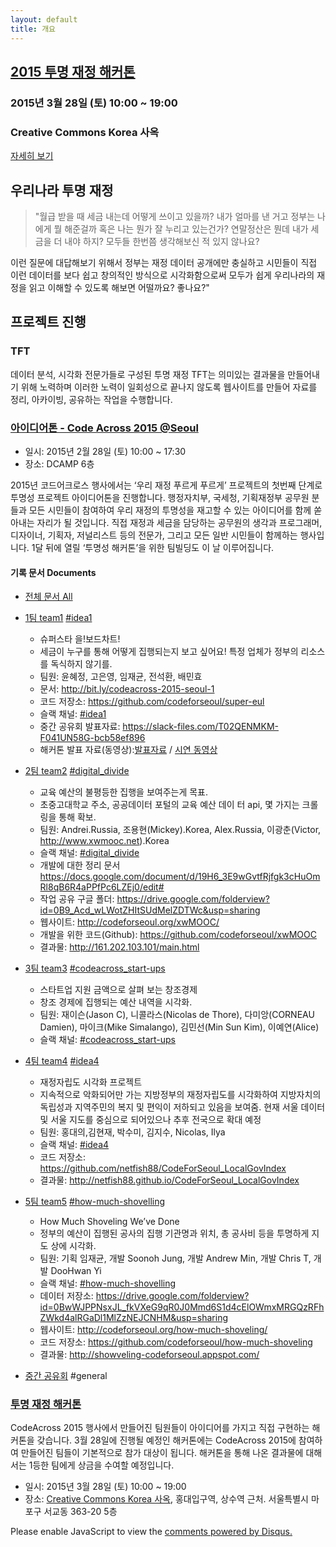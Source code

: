 ```yaml
---
layout: default
title: 개요
---
```


<div id="hackathon">
    <h2><a href="{{ site.baseurl }}hackathon">2015 투명 재정 해커톤</a></h2>
    <h3>2015년 3월 28일 (토) 10:00 ~ 19:00</h3>
    <h3>Creative Commons Korea 사옥</h3>
    <a href="{{ site.baseurl }}hackathon" class="gh-btn rc trans">자세히 보기</a>
</div>

## 우리나라 투명 재정

>	"월급 받을 때 세금 내는데 어떻게 쓰이고 있을까? 내가 얼마를 낸 거고 정부는 나에게 뭘 해준걸까 혹은 나는 뭔가 잘 누리고 있는건가? 연말정산은 뭔데 내가 세금을 더 내야 하지? 모두들 한번쯤 생각해보신 적 있지 않나요? 

이런 질문에 대답해보기 위해서 정부는 재정 데이터 공개에만 충실하고 시민들이 직접 이런 데이터를 보다 쉽고 창의적인 방식으로 시각화함으로써 모두가 쉽게 우리나라의 재정을 읽고 이해할 수 있도록 해보면 어떨까요? 좋나요?"

## 프로젝트 진행

### TFT

데이터 분석, 시각화 전문가들로 구성된 투명 재정 TFT는 의미있는 결과물을 만들어내기 위해 노력하며 이러한 노력이 일회성으로 끝나지 않도록 웹사이트를 만들어 자료를 정리, 아카이빙, 공유하는 작업을 수행합니다.

### [아이디어톤 - Code Across 2015 @Seoul](http://codeforseoul.org/codeacross/)

* 일시: 2015년 2월 28일 (토) 10:00 ~ 17:30
* 장소: DCAMP 6층 

2015년 코드어크로스 행사에서는 ‘우리 재정 푸르게 푸르게’ 프로젝트의 첫번째 단계로 투명성 프로젝트 아이디어톤을 진행합니다. 행정자치부, 국세청, 기획재정부 공무원 분들과 모든 시민들이 참여하여 우리 재정의 투명성을 재고할 수 있는 아이디어를 함께 쏟아내는 자리가 될 것입니다. 직접 재정과 세금을 담당하는 공무원의 생각과 프로그래머, 디자이너, 기획자, 저널리스트 등의 전문가, 그리고 모든 일반 시민들이 함께하는 행사입니다. 1달 뒤에 열릴 ‘투명성 해커톤’을 위한 팀빌딩도 이 날 이루어집니다.

#### 기록 문서 Documents

- [전체 문서 All](https://drive.google.com/open?id=0B1QfS9cr-5snfkcxZVB6OFQxbi1nMW9LVTU5Y20zTFZKNkdRLUlTOFBvdVgxWkd2NnJrNjg&authuser=0)

- [1팀 team1](http://bit.ly/codeacross-2015-seoul-1) [#idea1](https://codeforseoul.slack.com/messages/idea1/)    
    * 슈퍼스타 을!보드차트!   
    * 세금이 누구를 통해 어떻게 집행되는지 보고 싶어요! 특정 업체가 정부의 리소스를 독식하지 않기를.
    * 팀원: 윤혜정, 고은영, 임재균, 전석환, 배민효
    * 문서: http://bit.ly/codeacross-2015-seoul-1
    * 코드 저장소: https://github.com/codeforseoul/super-eul
    * 슬랙 채널: [#idea1](https://codeforseoul.slack.com/messages/idea1/)
    * 중간 공유회 발표자료: https://slack-files.com/T02QENMKM-F041UN58G-bcb58ef896
    * 해커톤 발표 자료(동영상):[발표자료](https://slack-files.com/files-pri-safe/T02QENMKM-F0476PP1M/________________________________.pdf?c=1427691323-2b41d29ac4d594f637c9e322e6871c607b721f15) / [시연 동영상](https://files.slack.com/files-pri/T02QENMKM-F046HA88N/civic-hakaton-20150328-with-heyjung-1156-.m4v)

- [2팀 team2](http://bit.ly/codeacross-2015-seoul-2) [#digital_divide](https://codeforseoul.slack.com/messages/digital_divide/)
    * 교육 예산의 불평등한 집행을 보여주는게 목표.
    * 초중고대학교 주소, 공공데이터 포털의 교육 예산 데이 터 api, 몇 가지는 크롤링을 통해 확보.
    * 팀원: Andrei.Russia, 조용현(Mickey).Korea, Alex.Russia, 이광춘(Victor, http://www.xwmooc.net).Korea
    * 슬랙 채널: [#digital_divide](https://codeforseoul.slack.com/messages/digital_divide/)
    * 개발에 대한 정리 문서 https://docs.google.com/document/d/19H6_3E9wGvtfRjfgk3cHuOmRl8qB6R4aPPfPc6LZEj0/edit#
    * 작업 공유 구글 폴더: https://drive.google.com/folderview?id=0B9_Acd_wLWotZHItSUdMelZDTWc&usp=sharing
    * 웹사이트: http://codeforseoul.org/xwMOOC/
    * 개발을 위한 코드(Github): https://github.com/codeforseoul/xwMOOC
    * 결과물: http://161.202.103.101/main.html

- [3팀 team3](http://bit.ly/codeacross-2015-seoul-3) [#codeacross_start-ups](https://codeforseoul.slack.com/messages/codeacross_start-ups)
    * 스타트업 지원 금액으로 살펴 보는 창조경제
    * 창조 경제에 집행되는 예산 내역을 시각화.
    * 팀원: 재이슨(Jason C), 니콜라스(Nicolas de Thore), 다미앙(CORNEAU Damien), 마이크(Mike Simalango), 김민선(Min Sun Kim), 이예연(Alice)
    * 슬랙 채널: [#codeacross_start-ups](https://codeforseoul.slack.com/messages/codeacross_start-ups)

- [4팀 team4](http://bit.ly/codeacross-2015-seoul-4) [#idea4](https://codeforseoul.slack.com/messages/idea4/)    
    * 재정자립도 시각화 프로젝트 
    * 지속적으로 악화되어만 가는 지방정부의 재정자립도를 시각화하여 지방자치의 독립성과 지역주민의 복지 및 편익이 저하되고 있음을 보여줌. 현재 서울 데이터 및 서울 지도를 중심으로 되어있으나 추후 전국으로 확대 예정 
    * 팀원: 홍대의,김현재, 박수미, 김지수, Nicolas, Ilya
    * 슬랙 채널: [#idea4](https://codeforseoul.slack.com/messages/idea4/)
    * 코드 저장소: https://github.com/netfish88/CodeForSeoul_LocalGovIndex
    * 결과물: http://netfish88.github.io/CodeForSeoul_LocalGovIndex

- [5팀 team5](https://docs.google.com/document/d/1-_pjox-9EFKoJ2rRINVtfK951r1sZT7pNoKOQngoMhs/edit?usp=sharing) [#how-much-shovelling](https://codeforseoul.slack.com/messages/how-much-shovelling)
    * How Much Shoveling We’ve Done
    * 정부의 예산이 집행된 공사의 집행 기관명과 위치, 총 공사비 등을 투명하게 지도 상에 시각화.
    * 팀원: 기획 임재균, 개발 Soonoh Jung, 개발 Andrew Min, 개발 Chris T, 개발 DooHwan Yi
    * 슬랙 채널: [#how-much-shovelling](https://codeforseoul.slack.com/messages/how-much-shovelling)
    * 데이터 저장소: https://drive.google.com/folderview?id=0BwWJPPNsxJL_fkVXeG9qR0J0Mmd6S1d4cElOWmxMRGQzRFhZWkd4alRGaDl1MlZzNEJCNHM&usp=sharing
    * 웹사이트: http://codeforseoul.org/how-much-shoveling/
    * 코드 저장소: https://github.com/codeforseoul/how-much-shoveling
    * 결과물: http://showveling-codeforseoul.appspot.com/

- [중간 공유회](http://bit.ly/1DMosuX) #general

### [투명 재정 해커톤](hackathon)

CodeAcross 2015 행사에서 만들어진 팀원들이 아이디어를 가지고 직접 구현하는 해커톤을 갖습니다. 3월 28일에 진행될 예정인 해커톤에는 CodeAcross 2015에 참여하여 만들어진 팀들이 기본적으로 참가 대상이 됩니다. 해커톤을 통해 나온 결과물에 대해서는 1등한 팀에게 상금을 수여할 예정입니다.

* 일시: 2015년 3월 28일 (토) 10:00 ~ 19:00
* 장소: [Creative Commons Korea 사옥](http://map.naver.com/?dlevel=12&pinType=site&pinId=12231010&x=126.9218731&y=37.5511880&enc=b64), 홍대입구역, 상수역 근처. 서울특별시 마포구 서교동 363-20 5층

<div id="disqus_thread"></div>
<script type="text/javascript">
    /* * * CONFIGURATION VARIABLES: EDIT BEFORE PASTING INTO YOUR WEBPAGE * * */
    var disqus_shortname = 'transparency-ko'; // required: replace example with your forum shortname
    var disqus_identifier = 'index';
    var disqus_url = 'http://transparency.codenamu.org/';

    /* * * DON'T EDIT BELOW THIS LINE * * */
    (function() {
        var dsq = document.createElement('script'); dsq.type = 'text/javascript'; dsq.async = true;
        dsq.src = '//' + disqus_shortname + '.disqus.com/embed.js';
        (document.getElementsByTagName('head')[0] || document.getElementsByTagName('body')[0]).appendChild(dsq);

        var s = document.createElement('script'); s.async = true;
        s.type = 'text/javascript';
        s.src = '//' + disqus_shortname + '.disqus.com/count.js';
        (document.getElementsByTagName('HEAD')[0] || document.getElementsByTagName('BODY')[0]).appendChild(s);
    })();
</script>
<noscript>Please enable JavaScript to view the <a href="https://disqus.com/?ref_noscript">comments powered by Disqus.</a></noscript>
